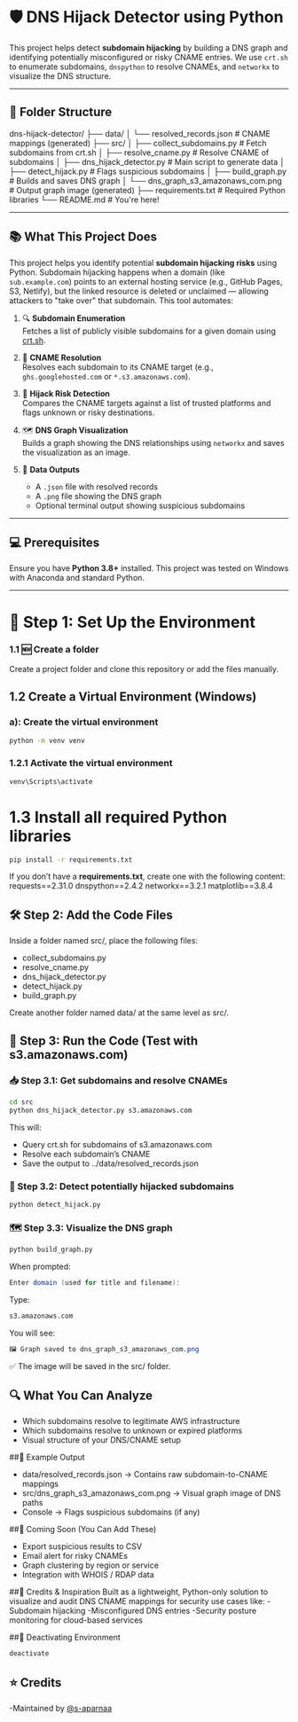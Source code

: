 # 🛡️ DNS Hijack Detector using Python

This project helps detect **subdomain hijacking** by building a DNS graph and identifying potentially misconfigured or risky CNAME entries. We use `crt.sh` to enumerate subdomains, `dnspython` to resolve CNAMEs, and `networkx` to visualize the DNS structure.

---

## 📁 Folder Structure
dns-hijack-detector/
├── data/
│ └── resolved_records.json # CNAME mappings (generated)
├── src/
│ ├── collect_subdomains.py # Fetch subdomains from crt.sh
│ ├── resolve_cname.py # Resolve CNAME of subdomains
│ ├── dns_hijack_detector.py # Main script to generate data
│ ├── detect_hijack.py # Flags suspicious subdomains
│ ├── build_graph.py # Builds and saves DNS graph
│ └── dns_graph_s3_amazonaws_com.png # Output graph image (generated)
├── requirements.txt # Required Python libraries
└── README.md # You're here!



---

## 📚 What This Project Does

This project helps you identify potential **subdomain hijacking risks** using Python.
Subdomain hijacking happens when a domain (like `sub.example.com`) points to an external hosting service (e.g., GitHub Pages, S3, Netlify), but the linked resource is deleted or unclaimed — allowing attackers to "take over" that subdomain.
This tool automates:

1. 🔍 **Subdomain Enumeration**  
   Fetches a list of publicly visible subdomains for a given domain using [crt.sh](https://crt.sh/).

2. 🧠 **CNAME Resolution**  
   Resolves each subdomain to its CNAME target (e.g., `ghs.googlehosted.com` or `*.s3.amazonaws.com`).

3. 🚨 **Hijack Risk Detection**  
   Compares the CNAME targets against a list of trusted platforms and flags unknown or risky destinations.

4. 🗺️ **DNS Graph Visualization**  
   Builds a graph showing the DNS relationships using `networkx` and saves the visualization as an image.

5. 📂 **Data Outputs**  
   - A `.json` file with resolved records
   - A `.png` file showing the DNS graph
   - Optional terminal output showing suspicious subdomains


---

## 💻 Prerequisites

Ensure you have **Python 3.8+** installed. This project was tested on Windows with Anaconda and standard Python.

---

# 🧪 Step 1: Set Up the Environment

### 1.1 🆕 Create a folder
Create a project folder and clone this repository or add the files manually.


## 1.2 Create a Virtual Environment (Windows)
### a): Create the virtual environment
```bash
python -m venv venv
```

### 1.2.1 Activate the virtual environment
```bash
venv\Scripts\activate
```
# 1.3 Install all required Python libraries
```bash
pip install -r requirements.txt
```

If you don’t have a **requirements.txt**, create one with the following content:
requests==2.31.0
dnspython==2.4.2
networkx==3.2.1
matplotlib==3.8.4

## 🛠 Step 2: Add the Code Files
Inside a folder named src/, place the following files:
 - collect_subdomains.py
 - resolve_cname.py
 - dns_hijack_detector.py
 - detect_hijack.py
 - build_graph.py

Create another folder named data/ at the same level as src/.

## 🚀 Step 3: Run the Code (Test with s3.amazonaws.com)
### 📥 Step 3.1: Get subdomains and resolve CNAMEs
```bash
cd src
python dns_hijack_detector.py s3.amazonaws.com
```

This will:
- Query crt.sh for subdomains of s3.amazonaws.com
- Resolve each subdomain’s CNAME
- Save the output to ../data/resolved_records.json

### 🧯 Step 3.2: Detect potentially hijacked subdomains
```bash
python detect_hijack.py
```

### 🗺️ Step 3.3: Visualize the DNS graph
```bash
python build_graph.py
```

When prompted:
``` java
Enter domain (used for title and filename):
```

Type:
```bash
s3.amazonaws.com
```

You will see:

``` css
🖼️ Graph saved to dns_graph_s3_amazonaws_com.png
```

✅ The image will be saved in the src/ folder.


## 🔍 What You Can Analyze
 - Which subdomains resolve to legitimate AWS infrastructure
 - Which subdomains resolve to unknown or expired platforms
 - Visual structure of your DNS/CNAME setup

##📌 Example Output
 - data/resolved_records.json → Contains raw subdomain-to-CNAME mappings
 - src/dns_graph_s3_amazonaws_com.png → Visual graph image of DNS paths
 - Console → Flags suspicious subdomains (if any)

##📢 Coming Soon (You Can Add These)
 - Export suspicious results to CSV
 - Email alert for risky CNAMEs
 - Graph clustering by region or service
 - Integration with WHOIS / RDAP data

##🧠 Credits & Inspiration
Built as a lightweight, Python-only solution to visualize and audit DNS CNAME mappings for security use cases like:
 -Subdomain hijacking
 -Misconfigured DNS entries
 -Security posture monitoring for cloud-based services

##🧼 Deactivating Environment
```bash
deactivate
```

## ⭐ Credits
 -Maintained by [@s-aparnaa](https://github.com/s-aparnaa)



